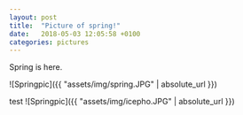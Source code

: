 ```yaml
---
layout: post
title:  "Picture of spring!"
date:   2018-05-03 12:05:58 +0100
categories: pictures
---
```


Spring is here.

![Springpic]({{ "assets/img/spring.JPG" | absolute_url }})

test
![Springpic]({{ "assets/img/icepho.JPG" | absolute_url }})

